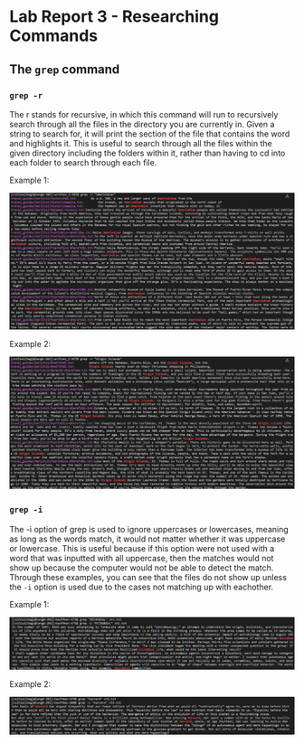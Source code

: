 # **Lab Report 3 - Researching Commands**

## **The `grep` command**

### **`grep -r`**

The r stands for recursive, in which this command will run to recursively search through all the files in the directory you are currently in. Given a string to search for, it will print the section of the file that contains the word and highlights it. This is useful to search through all the files within the given directory including the folders within it, rather than having to cd into each folder to search through each file.

Example 1:

![Image](https://github.com/jcaylao/Lab-Report-3/blob/main/Screenshot%202023-02-10%20152629.png?raw=true)

Example 2:

![Image](https://github.com/jcaylao/Lab-Report-3/blob/main/Screenshot%202023-02-10%20152920.png?raw=true)

### **`grep -i`**

The -i option of grep is used to ignore uppercases or lowercases, meaning as long as the words match, it would not matter whether it was uppercase or lowercase. This is useful because if this option were not used with a word that was inputted with all uppercase, then the matches would not show up because the computer would not be able to detect the match. Through these examples, you can see that the files do not show up unless the `-i` option is used due to the cases not matching up with eachother.

Example 1:

![Image](https://github.com/jcaylao/Lab-Report-3/blob/main/Screenshot%202023-02-10%20153900.png?raw=true)

Example 2:

![Image](https://github.com/jcaylao/Lab-Report-3/blob/main/Screenshot%202023-02-10%20154017.png?raw=true)

###
